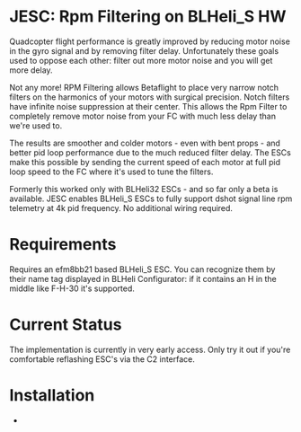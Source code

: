 # JESC: Rpm Filtering on BLHeli_S HW

Quadcopter flight performance is greatly improved by reducing motor noise in the gyro signal and by removing filter delay. Unfortunately these goals used to oppose each other: filter out more motor noise and you will get more delay.

Not any more! RPM Filtering allows Betaflight to place very narrow notch filters on the harmonics of your motors with surgical precision. Notch filters have infinite noise suppression at their center. This allows the Rpm Filter to completely remove motor noise from your FC with much less delay than we're used to.

The results are smoother and colder motors - even with bent props - and better pid loop performance due to the much reduced filter delay. The ESCs make this possible by sending the current speed of each motor at full pid loop speed to the FC where it's used to tune the filters.

Formerly this worked only with BLHeli32 ESCs - and so far only a beta is available. JESC enables BLHeli_S ESCs to fully support dshot signal line rpm telemetry at 4k pid frequency. No additional wiring required.

# Requirements

Requires an efm8bb21 based BLHeli_S ESC. You can recognize them by their name tag displayed in BLHeli Configurator: if it contains an H in the middle like F-H-30 it's supported.

# Current Status

The implementation is currently in very early access. Only try it out if you're comfortable reflashing ESC's via the C2 interface.

# Installation

* 